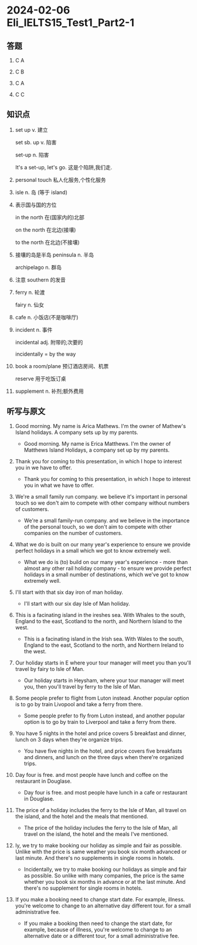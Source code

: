 # 2024-02-06 Eli_IELTS15_Test1_Part2-1

## 答题

1. C A

2. C B

3. C A

4. C C

## 知识点

1. set up v. 建立

   set sb. up v. 陷害

   set-up n. 陷害

   It's a set-up, let's go. 这是个陷阱,我们走.

2. personal touch 私人化服务,个性化服务

3. isle n. 岛 (等于 island)

4. 表示国与国的方位

   in the north 在(国家内的)北部

   on the north 在北边(接壤)

   to the north 在北边(不接壤)

5. 接壤的岛是半岛 peninsula n. 半岛

   archipelago n. 群岛

6. 注意 southern 的发音

7. ferry n. 轮渡

   fairy n. 仙女

8. cafe n. 小饭店(不是咖啡厅)

9. incident n. 事件

   incidental adj. 附带的;次要的

   incidentally = by the way

10. book a room/plane 预订酒店房间、机票

    reserve 用于吃饭订桌

11. supplement n. 补剂;额外费用

## 听写与原文

1. Good morning. My name is Arica Mathews. I'm the owner of Mathew's Island holidays. A company sets up by my parents.

   - Good morning. My name is Erica Matthews. I'm the owner of Matthews Island Holidays, a company set up by my parents.

2. Thank you for coming to this presentation, in which I hope to interest you in we have to offer.

   - Thank you for coming to this presentation, in which I hope to interest you in what we have to offer.

3. We're a small family run company. we believe it's important in personal touch so we don't aim to compete with other company without numbers of customers.

   - We're a small family-run company. and we believe in the importance of the personal touch, so we don't aim to compete with other companies on the number of customers.

4. What we do is built on our many year's experience to ensure we provide perfect holidays in a small which we got to know extremely well.

   - What we do is (to) build on our many year's experience - more than almost any other rail holiday company - to ensure we provide perfect holidays in a small number of destinations, which we've got to know extremely well.

5. I'll start with that six day iron of man holiday.

   - I'll start with our six day Isle of Man holiday.

6. This is a facinating island in the ireshes sea. With Whales to the south, England to the east, Scotland to the north, and Northern Island to the west.

   - This is a facinating island in the Irish sea. With Wales to the south, England to the east, Scotland to the north, and Northern Ireland to the west.

7. Our holiday starts in E where your tour manager will meet you than you'll travel by fairy to Isle of Man.

   - Our holiday starts in Heysham, where your tour manager will meet you, then you'll travel by ferry to the Isle of Man.

8. Some people prefer to flight from Luton instead. Another popular option is to go by train Livopool and take a ferry from there.

   - Some people prefer to fly from Luton instead, and another popular option is to go by train to Liverpool and take a ferry from there.

9. You have 5 nights in the hotel and price covers 5 breakfast and dinner, lunch on 3 days when they're organize trips.

   - You have five nights in the hotel, and price covers five breakfasts and dinners, and lunch on the three days when there're organized trips.

10. Day four is free. and most people have lunch and coffee on the restaurant in Douglase.

    - Day four is free. and most people have lunch in a cafe or restaurant in Douglase.

11. The price of a holiday includes the ferry to the Isle of Man, all travel on the island, and the hotel and the meals that mentioned.

    - The price of the holiday includes the ferry to the Isle of Man, all travel on the island, the hotel and the meals I've mentioned.

12. ly, we try to make booking our holiday as simple and fair as possible. Unlike with the price is same weather you book six month advanced or last minute. And there's no supplements in single rooms in hotels.

    - Incidentally, we try to make booking our holidays as simple and fair as possible. So unlike with many companies, the price is the same whether you book six months in advance or at the last minute. And there's no supplement for single rooms in hotels.

13. If you make a booking need to change start date. For example, illness. you're welcome to change to an alternative day different tour. for a small administrative fee.

    - If you make a booking then need to change the start date, for example, because of illness, you're welcome to change to an alternative date or a different tour, for a small administrative fee.

